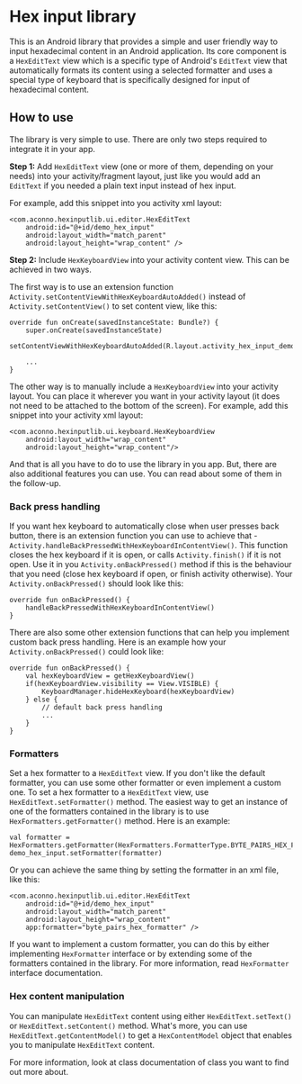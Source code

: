# Hex input library
This is an Android library that provides a simple and user friendly way to input hexadecimal content in an Android application. Its core component is a `HexEditText` view which is a specific type of Android's `EditText` view that automatically formats its content using a selected formatter and uses a special type of keyboard that is specifically designed for input of hexadecimal content.

## How to use
The library is very simple to use. There are only two steps required to integrate it in your app.

**Step 1:** Add `HexEditText` view (one or more of them, depending on your needs) into your activity/fragment layout, just like you would add an `EditText` if you needed a plain text input instead of hex input.

For example, add this snippet into you activity xml layout:

```
<com.aconno.hexinputlib.ui.editor.HexEditText
    android:id="@+id/demo_hex_input"
    android:layout_width="match_parent"
    android:layout_height="wrap_content" />
```


**Step 2:** Include `HexKeyboardView` into your activity content view. This can be achieved in two ways. 

The first way is to use an extension function `Activity.setContentViewWithHexKeyboardAutoAdded()` instead of `Activity.setContentView()` to set content view, like this:

```
override fun onCreate(savedInstanceState: Bundle?) {
    super.onCreate(savedInstanceState)
    setContentViewWithHexKeyboardAutoAdded(R.layout.activity_hex_input_demo)

    ...
}
```

The other way is to manually include a `HexKeyboardView` into your activity layout. You can place it wherever you want in your activity layout (it does not need to be attached to the bottom of the screen). For example, add this snippet into your activity xml layout:

```
<com.aconno.hexinputlib.ui.keyboard.HexKeyboardView
    android:layout_width="wrap_content"
    android:layout_height="wrap_content"/>
```

And that is all you have to do to use the library in you app. But, there are also additional features you can use. You can read about some of them in the follow-up.

### Back press handling
If you want hex keyboard to automatically close when user presses back button, there is an extension function you can use to achieve that - `Activity.handleBackPressedWithHexKeyboardInContentView()`. This function closes the hex keyboard if it is open, or calls `Activity.finish()` if it is not open. Use it in you `Activity.onBackPressed()` method if this is the behaviour that you need (close hex keyboard if open, or finish activity otherwise). Your `Activity.onBackPressed()` should look like this:

```
override fun onBackPressed() {
    handleBackPressedWithHexKeyboardInContentView()
}
```

There are also some other extension functions that can help you implement custom back press handling. Here is an example how your `Activity.onBackPressed()` could look like:

```
override fun onBackPressed() {
    val hexKeyboardView = getHexKeyboardView()
    if(hexKeyboardView.visibility == View.VISIBLE) {
        KeyboardManager.hideHexKeyboard(hexKeyboardView)
    } else {
        // default back press handling
        ...
    }
}
```

### Formatters
Set a hex formatter to a `HexEditText` view. If you don't like the default formatter, you can use some other formatter or even implement a custom one. To set a hex formatter to a `HexEditText` view, use `HexEditText.setFormatter()` method. The easiest way to get an instance of one of the formatters contained in the library is to use `HexFormatters.getFormatter()` method. Here is an example:

```
val formatter = HexFormatters.getFormatter(HexFormatters.FormatterType.BYTE_PAIRS_HEX_FORMATTER)
demo_hex_input.setFormatter(formatter)
```

Or you can achieve the same thing by setting the formatter in an xml file, like this:

```
<com.aconno.hexinputlib.ui.editor.HexEditText
    android:id="@+id/demo_hex_input"
    android:layout_width="match_parent"
    android:layout_height="wrap_content" 
	app:formatter="byte_pairs_hex_formatter" />
```

If you want to implement a custom formatter, you can do this by either implementing `HexFormatter` interface or by extending some of the formatters contained in the library. For more information, read `HexFormatter` interface documentation.

### Hex content manipulation
You can manipulate `HexEditText` content using either `HexEditText.setText()` or `HexEditText.setContent()` method. What's more, you can use `HexEditText.getContentModel()` to get a `HexContentModel` object that enables you to manipulate `HexEditText` content.


For more information, look at class documentation of class you want to find out more about.
